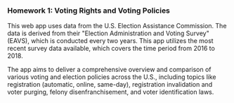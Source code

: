 ### Homework 1: Voting Rights and Voting Policies

This web app uses data from the U.S. Election Assistance Commission. The data is derived from their "Election Administration and Voting Survey" (EAVS), which is conducted every two years. This app utilizes the most recent survey data available, which covers the time period from 2016 to 2018.

The app aims to deliver a comprehensive overview and comparison of various voting and election policies across the U.S., including topics like registration (automatic, online, same-day), registration invalidation and voter purging, felony disenfranchisement, and voter identification laws.

